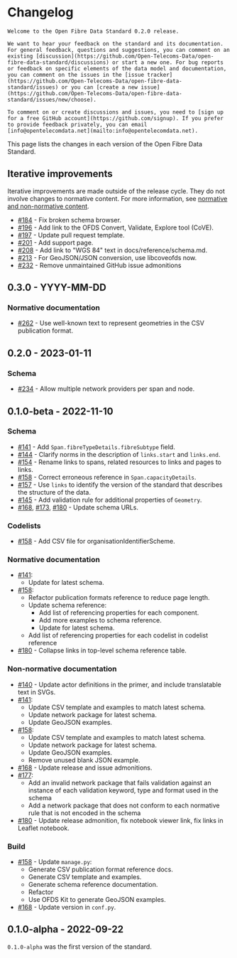 # Changelog

```{admonition} 0.2.0 release
Welcome to the Open Fibre Data Standard 0.2.0 release.

We want to hear your feedback on the standard and its documentation. For general feedback, questions and suggestions, you can comment on an existing [discussion](https://github.com/Open-Telecoms-Data/open-fibre-data-standard/discussions) or start a new one. For bug reports or feedback on specific elements of the data model and documentation, you can comment on the issues in the [issue tracker](https://github.com/Open-Telecoms-Data/open-fibre-data-standard/issues) or you can [create a new issue](https://github.com/Open-Telecoms-Data/open-fibre-data-standard/issues/new/choose).

To comment on or create discussions and issues, you need to [sign up for a free GitHub account](https://github.com/signup). If you prefer to provide feedback privately, you can email [info@opentelecomdata.net](mailto:info@opentelecomdata.net).
```

This page lists the changes in each version of the Open Fibre Data Standard.

## Iterative improvements

Iterative improvements are made outside of the release cycle. They do not involve changes to normative content. For more information, see [normative and non-normative content](../governance/index.md#normative-and-non-normative-content).

- [#184](https://github.com/Open-Telecoms-Data/open-fibre-data-standard/pull/184) - Fix broken schema browser.
- [#196](https://github.com/Open-Telecoms-Data/open-fibre-data-standard/pull/196) - Add link to the OFDS Convert, Validate, Explore tool (CoVE).
- [#197](https://github.com/Open-Telecoms-Data/open-fibre-data-standard/pull/197) - Update pull request template.
- [#201](https://github.com/Open-Telecoms-Data/open-fibre-data-standard/pull/201) - Add support page.
- [#208](https://github.com/Open-Telecoms-Data/open-fibre-data-standard/pull/208) - Add link to "WGS 84" text in docs/reference/schema.md.
- [#213](https://github.com/Open-Telecoms-Data/open-fibre-data-standard/pull/213) - For GeoJSON/JSON conversion, use libcoveofds now.
- [#232](https://github.com/Open-Telecoms-Data/open-fibre-data-standard/pull/232) - Remove unmaintained GitHub issue admonitions

## 0.3.0 - YYYY-MM-DD

### Normative documentation

- [#262](https://github.com/Open-Telecoms-Data/open-fibre-data-standard/pull/262) - Use well-known text to represent geometries in the CSV publication format.

## 0.2.0 - 2023-01-11

### Schema

- [#234](https://github.com/Open-Telecoms-Data/open-fibre-data-standard/pull/234) - Allow multiple network providers per span and node.

## 0.1.0-beta - 2022-11-10

### Schema

- [#141](https://github.com/Open-Telecoms-Data/open-fibre-data-standard/pull/141) - Add `Span.fibreTypeDetails.fibreSubtype` field.
- [#144](https://github.com/Open-Telecoms-Data/open-fibre-data-standard/pull/144) - Clarify norms in the description of `links.start` and `links.end`.
- [#154](https://github.com/Open-Telecoms-Data/open-fibre-data-standard/pull/154) - Rename links to spans, related resources to links and pages to links.
- [#158](https://github.com/Open-Telecoms-Data/open-fibre-data-standard/pull/158) - Correct erroneous reference in `Span.capacityDetails`.
- [#157](https://github.com/Open-Telecoms-Data/open-fibre-data-standard/pull/157) - Use `links` to identify the version of the standard that describes the structure of the data.
- [#145](https://github.com/Open-Telecoms-Data/open-fibre-data-standard/pull/145) - Add validation rule for additional properties of `Geometry`.
- [#168](https://github.com/Open-Telecoms-Data/open-fibre-data-standard/pull/168), [#173](https://github.com/Open-Telecoms-Data/open-fibre-data-standard/pull/173), [#180](https://github.com/Open-Telecoms-Data/open-fibre-data-standard/pull/180) - Update schema URLs.

### Codelists

- [#158](https://github.com/Open-Telecoms-Data/open-fibre-data-standard/pull/158) - Add CSV file for organisationIdentifierScheme.

### Normative documentation

- [#141](https://github.com/Open-Telecoms-Data/open-fibre-data-standard/pull/141):
  - Update for latest schema.
- [#158](https://github.com/Open-Telecoms-Data/open-fibre-data-standard/pull/158):
  - Refactor publication formats reference to reduce page length.
  - Update schema reference:
    - Add list of referencing properties for each component.
    - Add more examples to schema reference.
    - Update for latest schema.
  - Add list of referencing properties for each codelist in codelist reference
- [#180](https://github.com/Open-Telecoms-Data/open-fibre-data-standard/pull/180) - Collapse links in top-level schema reference table.

### Non-normative documentation

- [#140](https://github.com/Open-Telecoms-Data/open-fibre-data-standard/pull/140) - Update actor definitions in the primer, and include translatable text in SVGs.
- [#141](https://github.com/Open-Telecoms-Data/open-fibre-data-standard/pull/141):
  - Update CSV template and examples to match latest schema.
  - Update network package for latest schema.
  - Update GeoJSON examples.
- [#158](https://github.com/Open-Telecoms-Data/open-fibre-data-standard/pull/158):
  - Update CSV template and examples to match latest schema.
  - Update network package for latest schema.
  - Update GeoJSON examples.
  - Remove unused blank JSON example.
- [#168](https://github.com/Open-Telecoms-Data/open-fibre-data-standard/pull/168) - Update release and issue admonitions.
- [#177](https://github.com/Open-Telecoms-Data/open-fibre-data-standard/pull/177):
  - Add an invalid network package that fails validation against an instance of each validation keyword, type and format used in the schema
  - Add a network package that does not conform to each normative rule that is not encoded in the schema
- [#180](https://github.com/Open-Telecoms-Data/open-fibre-data-standard/pull/180) - Update release admonition, fix notebook viewer link, fix links in Leaflet notebook.

### Build

- [#158](https://github.com/Open-Telecoms-Data/open-fibre-data-standard/pull/158) - Update `manage.py`:
  - Generate CSV publication format reference docs.
  - Generate CSV template and examples.
  - Generate schema reference documentation.
  - Refactor
  - Use OFDS Kit to generate GeoJSON examples.
- [#168](https://github.com/Open-Telecoms-Data/open-fibre-data-standard/pull/168) - Update version in `conf.py`.

## 0.1.0-alpha - 2022-09-22

`0.1.0-alpha` was the first version of the standard.

